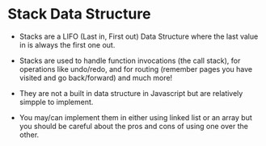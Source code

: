 # <strong>Stack Data Structure</strong>

- Stacks are a LIFO (Last in, First out) Data Structure where the last value in is always the first one out.

- Stacks are used to handle function invocations (the call stack), for operations like undo/redo, and for routing (remember pages you have visited and go back/forward) and much more!

- They are not a built in data structure in Javascript but are relatively simpple to implement.

- You may/can implement them in either using linked list or an array but you should be careful about the pros and cons of using one over the other.

